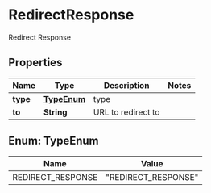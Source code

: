 # RedirectResponse

Redirect Response

## Properties

| Name     | Type                      | Description        | Notes |
| -------- | ------------------------- | ------------------ | ----- |
| **type** | [**TypeEnum**](#TypeEnum) | type               |       |
| **to**   | **String**                | URL to redirect to |       |

## Enum: TypeEnum

| Name              | Value                         |
| ----------------- | ----------------------------- |
| REDIRECT_RESPONSE | &quot;REDIRECT_RESPONSE&quot; |
